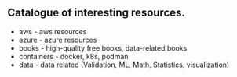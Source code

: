 ## Catalogue of interesting resources.

- aws - aws resources
- azure - azure resources
- books - high-quality free books, data-related books
- containers - docker, k8s, podman
- data - data related (Validation, ML, Math, Statistics, visualization)